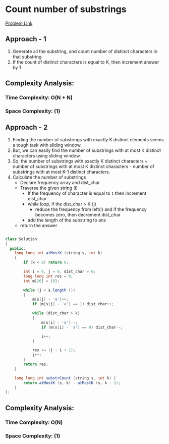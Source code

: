 # Count number of substrings

[Problem Link](https://www.geeksforgeeks.org/problems/count-number-of-substrings4528/1)

## Approach - 1

1. Generate all the substring, and count number of distinct characters in that substring
2. If the count of distinct characters is equal to K, then increment answer by 1

## Complexity Analysis:

### Time Complexity: O(N \* N)

### Space Complexity: (1)

## Approach - 2

1. Finding the number of substrings with exactly K distinct elements seems a tough task with sliding window.
2. But, we can easily find the number of substrings with at most K distinct characters using sliding window.
3. So, the number of substrings with exactly K distinct characters = number of substrings with at most K distinct characters - number of substrings with at most K-1 distinct characters.
4. Calculate the number of substrings
   - Declare frequency array and dist_char
   - Traverse the given string (i)
     - If the frequency of character is equal to `1` then increment dist_char
     - while loop, if the dist_char > K (j)
       - reduce the frequency from left(i) and if the frequency becomes zero, then decrement dist_char
     - add the length of the substring to ans
   - return the answer

```Java

class Solution
{
  public:
    long long int atMostK (string s, int k)
    {
    	if (k < 0) return 0;

    	int i = 0, j = 0, dist_char = 0;
    	long long int res = 0;
    	int m[26] = {0};

    	while (j < s.length ())
    	{
    		m[s[j] - 'a']++;
    		if (m[s[j] - 'a'] == 1) dist_char++;

    		while (dist_char > k)
    		{
    			m[s[i] - 'a']--;
    			if (m[s[i] - 'a'] == 0) dist_char--;

    			i++;
    		}

    		res += (j - i + 1);
    		j++;
    	}
    	return res;
    }

    long long int substrCount (string s, int k) {
    	return atMostK (s, k) - atMostK (s, k - 1);
    }
};

```

## Complexity Analysis:

### Time Complexity: O(N)

### Space Complexity: (1)
